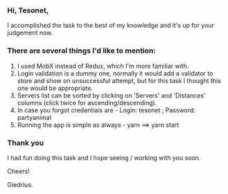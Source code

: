 ### Hi, Tesonet,
I accomplished the task to the best of my knowledge and it's up for your judgement now.
### There are several things I'd like to mention:
1. I used MobX instead of Redux, which I'm more familiar with.
2. Login validation is a dummy one, normally it would add a validator to store and show on unsuccessful attempt, but for this task I thought this one would be appropriate.
3. Servers list can be sorted by clicking on 'Servers' and 'Distances' columns (click twice for ascending/descending).
4. In case you forgot credentials are - Login: tesonet ; Password: partyanimal
5. Running the app is simple as always - yarn ==> yarn start

### Thank you
I had fun doing this task and I hope seeing / working with you soon.



Cheers!

Giedrius.

